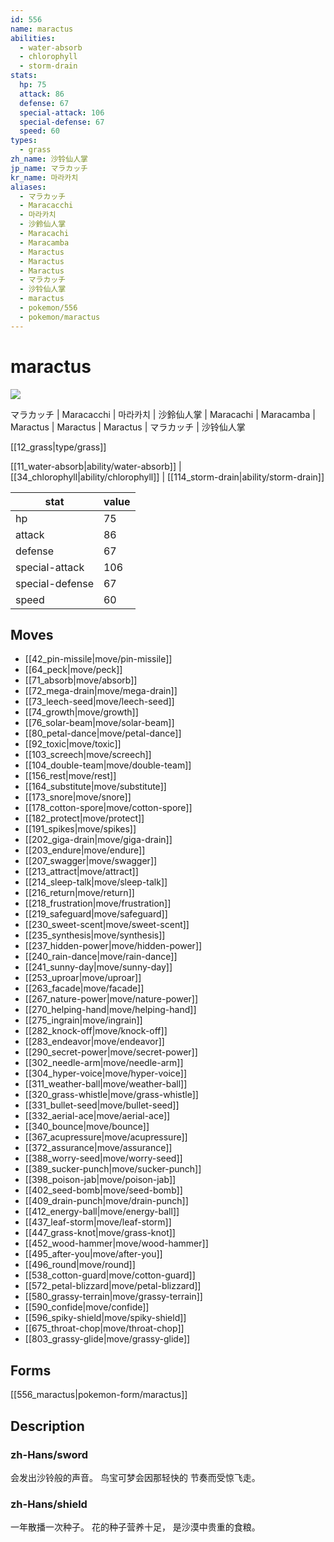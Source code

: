 ```yaml
---
id: 556
name: maractus
abilities:
  - water-absorb
  - chlorophyll
  - storm-drain
stats:
  hp: 75
  attack: 86
  defense: 67
  special-attack: 106
  special-defense: 67
  speed: 60
types:
  - grass
zh_name: 沙铃仙人掌
jp_name: マラカッチ
kr_name: 마라카치
aliases:
  - マラカッチ
  - Maracacchi
  - 마라카치
  - 沙鈴仙人掌
  - Maracachi
  - Maracamba
  - Maractus
  - Maractus
  - Maractus
  - マラカッチ
  - 沙铃仙人掌
  - maractus
  - pokemon/556
  - pokemon/maractus
---
```

# maractus

![](https://raw.githubusercontent.com/PokeAPI/sprites/master/sprites/pokemon/556.png)

マラカッチ | Maracacchi | 마라카치 | 沙鈴仙人掌 | Maracachi | Maracamba | Maractus | Maractus | Maractus | マラカッチ | 沙铃仙人掌

[[12_grass|type/grass]]

[[11_water-absorb|ability/water-absorb]] | [[34_chlorophyll|ability/chlorophyll]] | [[114_storm-drain|ability/storm-drain]]

|stat|value|
|---|---|
|hp|75|
|attack|86|
|defense|67|
|special-attack|106|
|special-defense|67|
|speed|60|


## Moves

- [[42_pin-missile|move/pin-missile]]
- [[64_peck|move/peck]]
- [[71_absorb|move/absorb]]
- [[72_mega-drain|move/mega-drain]]
- [[73_leech-seed|move/leech-seed]]
- [[74_growth|move/growth]]
- [[76_solar-beam|move/solar-beam]]
- [[80_petal-dance|move/petal-dance]]
- [[92_toxic|move/toxic]]
- [[103_screech|move/screech]]
- [[104_double-team|move/double-team]]
- [[156_rest|move/rest]]
- [[164_substitute|move/substitute]]
- [[173_snore|move/snore]]
- [[178_cotton-spore|move/cotton-spore]]
- [[182_protect|move/protect]]
- [[191_spikes|move/spikes]]
- [[202_giga-drain|move/giga-drain]]
- [[203_endure|move/endure]]
- [[207_swagger|move/swagger]]
- [[213_attract|move/attract]]
- [[214_sleep-talk|move/sleep-talk]]
- [[216_return|move/return]]
- [[218_frustration|move/frustration]]
- [[219_safeguard|move/safeguard]]
- [[230_sweet-scent|move/sweet-scent]]
- [[235_synthesis|move/synthesis]]
- [[237_hidden-power|move/hidden-power]]
- [[240_rain-dance|move/rain-dance]]
- [[241_sunny-day|move/sunny-day]]
- [[253_uproar|move/uproar]]
- [[263_facade|move/facade]]
- [[267_nature-power|move/nature-power]]
- [[270_helping-hand|move/helping-hand]]
- [[275_ingrain|move/ingrain]]
- [[282_knock-off|move/knock-off]]
- [[283_endeavor|move/endeavor]]
- [[290_secret-power|move/secret-power]]
- [[302_needle-arm|move/needle-arm]]
- [[304_hyper-voice|move/hyper-voice]]
- [[311_weather-ball|move/weather-ball]]
- [[320_grass-whistle|move/grass-whistle]]
- [[331_bullet-seed|move/bullet-seed]]
- [[332_aerial-ace|move/aerial-ace]]
- [[340_bounce|move/bounce]]
- [[367_acupressure|move/acupressure]]
- [[372_assurance|move/assurance]]
- [[388_worry-seed|move/worry-seed]]
- [[389_sucker-punch|move/sucker-punch]]
- [[398_poison-jab|move/poison-jab]]
- [[402_seed-bomb|move/seed-bomb]]
- [[409_drain-punch|move/drain-punch]]
- [[412_energy-ball|move/energy-ball]]
- [[437_leaf-storm|move/leaf-storm]]
- [[447_grass-knot|move/grass-knot]]
- [[452_wood-hammer|move/wood-hammer]]
- [[495_after-you|move/after-you]]
- [[496_round|move/round]]
- [[538_cotton-guard|move/cotton-guard]]
- [[572_petal-blizzard|move/petal-blizzard]]
- [[580_grassy-terrain|move/grassy-terrain]]
- [[590_confide|move/confide]]
- [[596_spiky-shield|move/spiky-shield]]
- [[675_throat-chop|move/throat-chop]]
- [[803_grassy-glide|move/grassy-glide]]

## Forms



[[556_maractus|pokemon-form/maractus]]

## Description

### zh-Hans/sword

会发出沙铃般的声音。
鸟宝可梦会因那轻快的
节奏而受惊飞走。

### zh-Hans/shield

一年散播一次种子。
花的种子营养十足，
是沙漠中贵重的食粮。

